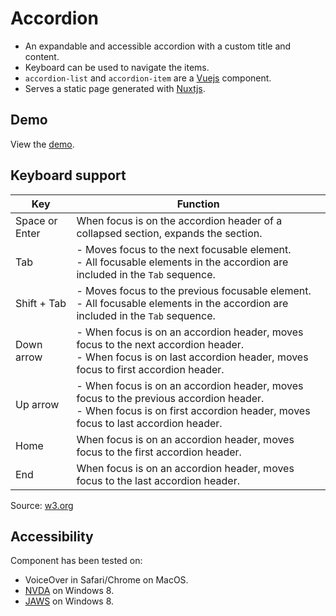 # Accordion

* An expandable and accessible accordion with a custom title and content.
* Keyboard can be used to navigate the items.
* `accordion-list` and `accordion-item` are a [Vuejs](https://vuejs.org/) component.
* Serves a static page generated with [Nuxtjs](https://nuxtjs.org/).


## Demo

View the [demo](https://voorhoede-accordion-vue.netlify.com/).


## Keyboard support

| Key            | Function                                                     |
| -------------- | ------------------------------------------------------------ |
| Space or Enter | When focus is on the accordion header of a collapsed section, expands the section. |
| Tab            | - Moves focus to the next focusable element.<br> - All focusable elements in the accordion are included in the `Tab` sequence.           |
| Shift + Tab    | - Moves focus to the previous focusable element.<br> - All focusable elements in the accordion are included in the `Tab` sequence. |
| Down arrow     | - When focus is on an accordion header, moves focus to the next accordion header.<br> - When focus is on last accordion header, moves focus to first accordion header. |
| Up arrow       | - When focus is on an accordion header, moves focus to the previous accordion header.<br> - When focus is on first accordion header, moves focus to last accordion header.|
| Home           | When focus is on an accordion header, moves focus to the first accordion header.|
| End            | When focus is on an accordion header, moves focus to the last accordion header.|

Source: [w3.org](https://www.w3.org/TR/2019/NOTE-wai-aria-practices-1.1-20190207/examples/accordion/accordion.html)


## Accessibility

Component has been tested on:

* VoiceOver in Safari/Chrome on MacOS.
* [NVDA](https://www.nvaccess.org/) on Windows 8.
* [JAWS](http://www.freedomscientific.com/Products/software/JAWS/) on Windows 8.
